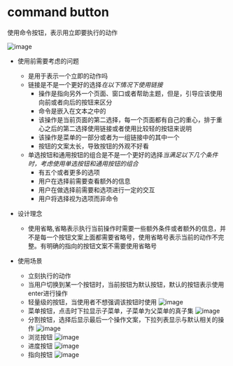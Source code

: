 # command button

使用命令按钮，表示用立即要执行的动作

![image](https://i-msdn.sec.s-msft.com/dynimg/IC170014.png)

* 使用前需要考虑的问题
  * 是用于表示一个立即的动作吗
  * 链接是不是一个更好的选择*在以下情况下使用链接*
    * 操作是指向另外一个页面、窗口或者帮助主题，但是，引导应该使用向前或者向后的按钮来区分
    * 命令是嵌入在文本之中的
    * 该操作是当前页面的第二选择，每一个页面都有自己的重心，排于重心之后的第二选择使用链接或者使用比较轻的按钮来说明
    * 该操作是菜单的一部分或者为一组链接中的其中一个
    * 按钮的文案太长，导致按钮的外观不好看
  * 单选按钮和通用按钮的组合是不是一个更好的选择*当满足以下几个条件时，考虑使用单选按钮和通用按钮的组合*
    * 有五个或者更多的选项
    * 用户在选择前需要查看额外的信息
    * 用户在做选择前需要和选项进行一定的交互
    * 用户将选择视为选项而非命令
* 设计理念
  * 使用省略,省略表示执行当前操作时需要一些额外条件或者额外的信息，并不是每一个按钮文案上面都需要省略号，使用省略号表示当前的动作不完整。有明确的指向的按钮文案不需要使用省略号


* 使用场景
  * 立刻执行的动作
  * 当用户切换到某一个按钮时，当前按钮为默认按钮，默认的按钮表示使用enter进行操作
  * 轻量级的按钮，当使用者不想强调该按钮时使用
  ![image](https://i-msdn.sec.s-msft.com/dynimg/IC725205.png)
  * 菜单按钮，点击时下拉显示子菜单，子菜单为父菜单的真子集
  ![image](https://i-msdn.sec.s-msft.com/dynimg/IC725208.png)
  * 分割按钮，选择后显示最后一个操作文案，下拉列表显示与默认相关的操作
  ![image](https://i-msdn.sec.s-msft.com/dynimg/IC725210.png)
  * 浏览按钮
  ![image](https://i-msdn.sec.s-msft.com/dynimg/IC725212.png)
  * 进度按钮
  ![image](https://i-msdn.sec.s-msft.com/dynimg/IC725214.png)
  * 指向按钮
  ![image](https://i-msdn.sec.s-msft.com/dynimg/IC725215.png)
  
  

